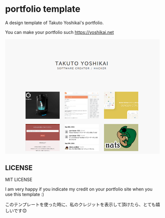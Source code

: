 # portfolio template
A design template of Takuto Yoshikai's portfolio.

You can make your portfolio such https://yoshikai.net

<img src="./yoshikainet.png" width="500">

## LICENSE
MIT LICENSE

I am very happy if you indicate my credit on your portfolio site when you use this template :)

このテンプレートを使った時に、私のクレジットを表示して頂けたら、とても嬉しいです😊
